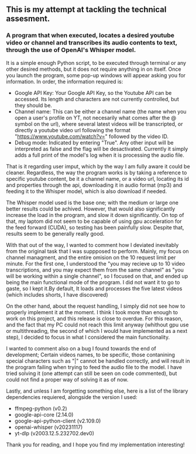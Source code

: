 ## This is my attempt at tackling the technical assesment. 
### A program that when executed, locates a desired youtube video or channel and transcribes its audio contents to text, through the use of OpenAI's Whisper model.

It is a simple enough Python script, to be executed through terminal or any other desired methods, but it does not require anything in on itself. Once you launch the program, some pop-up windows will appear asking you for information. In order, the information required is:
- Google API Key: Your Google API Key, so the Youtube API can be accessed. Its length and characters are not currently controlled, but they should be.
- Channel name: This can be either a channel name (the name when you open a user's profile on YT, not necesarily what comes after the @ symbol on the url), where several latest videos will be transcripted, or directly a youtube video url following the format "https://www.youtube.com/watch?v=" followed by the video ID.
- Debug mode: Indicated by entering "True". Any other input will be interpreted as false and the flag will be desactivated. Currently it simply adds a full print of the model's log when it is processing the audio file.

That is it regarding user imput, which by the way I am fully aware it could be cleaner. Regardless, the way the program works is by taking a reference to specific youtube content, be it a channel name, or a video url, locating its id and properties through the api, downloading it in audio format (mp3) and feeding it to the Whisper model, which is also download if needed. 

The Whisper model used is the base one; with the medium or large one better results could be achived. However, that would also significantly increase the load in the program, and slow it down significantly. On top of that, my laptom did not seem to be capable of using gpu acceleration for the feed forward (CUDA), so testing has been painfully slow. Despite that, results seem to be generally really good. 

With that out of the way, I wanted to comment how I deviated inevitably from the original task that I was suppposed to perform. Mainly, my focus on channel managment, and the entire omision on the 10 request limit per minute. For the first one, I understood the "you may recieve up to 10 video transcriptions, and you may expect them from the same channel" as "you will be working within a single channel", so I focused on that, and ended up being the main functional mode of the program. I did not want it to go to gaste, so I kept it.By default, It loads and processes the five latest videos (which includes shorts, I have discovered) 

On the other hand, about the request handling, I simply did not see how to properly implement it at the moment. I think I took more than enough to work on this project, and this release is close to overdue. For this reason, and the fact that my PC could not reach this limit anyway (whithout gpu use or multithreading, the second of which I would have implemented as a next step), I decided to focus in what I considered the main functionality.

I wanted to comment also on a bug I found towards the end of development; Certain videos names, to be specific, those contanining special characters such as "|" cannot be handled correctly, and will result in the program failing when trying to feed the audio file to the model. I have tried solving it (one attempt can still be seen on code commented), but could not find a proper way of solving it as of now.

Lastly, and unless I am forgetting something else, here is a list of the library dependencies requiered, alongside the version I used:

- ffmpeg-python (v0.2)
- google-api-core (2.14.0)
- google-api-python-client (v2.109.0)
- openai-whisper (v20231117)
- yt-dlp (v2003.12.5.232702.dev0)

Thank you for reading, and I hope you find my implementation interesting!
